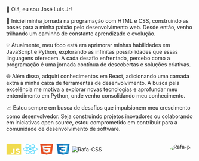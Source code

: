 👋 Olá, eu sou José Luis Jr!

🚀 Iniciei minha jornada na programação com HTML e CSS, construindo as bases para a minha paixão pelo desenvolvimento web. Desde então, venho trilhando um caminho de constante aprendizado e evolução.

💡 Atualmente, meu foco está em aprimorar minhas habilidades em JavaScript e Python, explorando as infinitas possibilidades que essas linguagens oferecem. A cada desafio enfrentado, percebo como a programação é uma jornada contínua de descobertas e soluções criativas.

🌐 Além disso, adquiri conhecimentos em React, adicionando uma camada extra à minha caixa de ferramentas de desenvolvimento. A busca pela excelência me motiva a explorar novas tecnologias e aprofundar meu entendimento em Python, onde venho consolidando meu conhecimento.

📈 Estou sempre em busca de desafios que impulsionem meu crescimento como desenvolvedor. Seja construindo projetos inovadores ou colaborando em iniciativas open source, estou comprometido em contribuir para a comunidade de desenvolvimento de software.

  
<div style="display: inline_block"><br>
  <img align="center" alt="Rafa-Js" height="30" width="40" src="https://raw.githubusercontent.com/devicons/devicon/master/icons/javascript/javascript-plain.svg">
  <img align="center" alt="Rafa-React" height="30" width="40" src="https://raw.githubusercontent.com/devicons/devicon/master/icons/react/react-original.svg">
  <img align="center" alt="Rafa-HTML" height="30" width="40" src="https://raw.githubusercontent.com/devicons/devicon/master/icons/html5/html5-original.svg">
  <img align="center" alt="Rafa-CSS" height="30" width="40" src="https://raw.githubusercontent.com/devicons/devicon/master/icons/css3/css3-original.svg">
  <img align="center" alt="Rafa-CSS" height="30" width="40" src="https://cdn.jsdelivr.net/gh/devicons/devicon/icons/python/python-original-wordmark.svg">
  <img align="right" alt="Rafa-pic" height="150" style="border-radius:50px;" src="https://i.pinimg.com/originals/41/60/61/416061b9d95e206d7bbeb51e644cca6e.gif">
</div>
  
##
  

